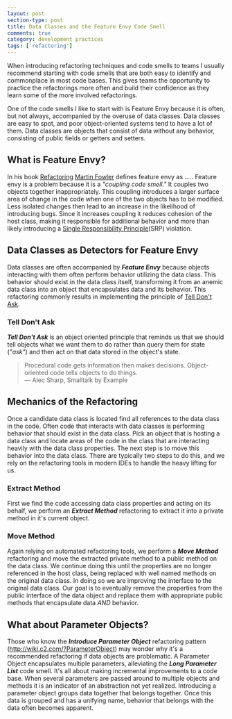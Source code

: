 ```yaml
---
layout: post
section-type: post
title: Data Classes and the Feature Envy Code Smell
comments: true
category: development practices
tags: ['refactoring']
---
```


When introducing refactoring techniques and code smells to teams I usually recommend starting with code smells that are both easy to identify and commonplace in most code bases. This gives teams the opportunity to practice the refactorings more often and build their confidence as they learn some of the more involved refactorings. 

One of the code smells I like to start with is Feature Envy because it is often, but not always, accompanied by the overuse of data classes. Data classes are easy to spot, and poor object-oriented systems tend to have a lot of them. Data classes are objects that consist of data without any behavior, consisting of public fields or getters and setters. 

## What is Feature Envy?

In his book [Refactoring]() [Martin Fowler](http://www.martinfowler.com) defines feature envy as ..... 
Feature envy is a problem because it is a _"coupling code smell."_ It couples two objects together inappropriately. This coupling introduces a larger surface area of change in the code when one of the two objects has to be modified. Less isolated changes then lead to an increase in the likelihood of introducing bugs. Since it increases coupling it reduces cohesion of the host class, making it responsible for additional behavior and more than likely introducing a [Single Responsibility Principle](https://en.wikipedia.org/wiki/Single_responsibility_principle)(SRP) violation.

## Data Classes as Detectors for Feature Envy

Data classes are often accompanied by _**Feature Envy**_ because objects interacting with them often perform behavior utilizing the data class. This behavior should exist in the data class itself, transforming it from an anemic data class into an object that encapsulates data and its behavior. This refactoring commonly results in implementing the principle of [Tell Don't Ask](https://pragprog.com/articles/tell-dont-ask).

### Tell Don't Ask

_**Tell Don't Ask**_ is an object oriented principle that reminds us that we should tell objects what we want them to do rather than query them for state (_"ask"_) and then act on that data stored in the object's state.

> Procedural code gets information then makes decisions. Object-oriented code tells objects to do things.    
> &mdash; Alec Sharp, Smalltalk by Example

## Mechanics of the Refactoring

Once a candidate data class is located find all references to the data class in the code. Often code that interacts with data classes is performing behavior that should exist in the data class. Pick an object that is hosting a data class and locate areas of the code in the class that are interacting heavily with the data class properties. The next step is to move this behavior into the data class.  There are typically two steps to do this, and we rely on the refactoring tools in modern IDEs to handle the heavy lifting for us. 

### Extract Method

First we find the code accessing data class properties and acting on its behalf, we perform an _**Extract Method**_ refactoring to extract it into a private method in it's current object. 

### Move Method

Again relying on automated refactoring tools, we perform a _**Move Method**_ refactoring and move the extracted private method to a public method on the data class. We continue doing this until the properties are no longer referenced in the host class, being replaced with well named methods on the original data class. In doing so we are improving the interface to the original data class. Our goal is to eventually remove the properties from the public interface of the data object and replace them with appropriate public methods that encapsulate data *AND* behavior.

## What about Parameter Objects?

Those who know the _**Introduce Parameter Object**_ refactoring pattern (http://wiki.c2.com/?ParameterObject) may wonder why it's a recommended refactoring if data objects are problematic. A Parameter Object encapsulates multiple parameters, alleviating the _**Long Parameter List**_ code smell. It's all about making incremental improvements to a code base. When several parameters are passed around to multiple objects and methods it is an indicator of an abstraction not yet realized. Introducing a parameter object groups data together that belongs together. Once this data is grouped and has a unifying name, behavior that belongs with the data often becomes apparent.